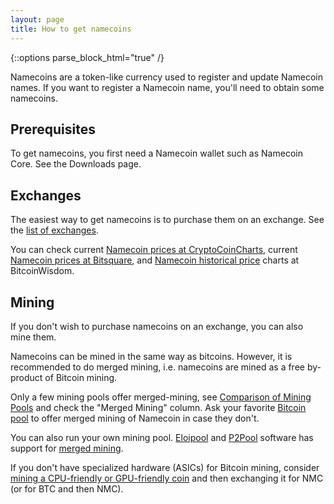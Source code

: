 ```yaml
---
layout: page
title: How to get namecoins
---
```


{::options parse_block_html="true" /}

Namecoins are a token-like currency used to register and update Namecoin names.  If you want to register a Namecoin name, you'll need to obtain some namecoins.

## Prerequisites

To get namecoins, you first need a Namecoin wallet such as Namecoin Core.  See the Downloads page.

## Exchanges

The easiest way to get namecoins is to purchase them on an exchange.  See the [list of exchanges]({{site.baseurl}}exchanges/).

You can check current [Namecoin prices at CryptoCoinCharts](https://www.cryptocoincharts.info/coins/show/nmc), current [Namecoin prices at Bitsquare](https://market.bitsquare.io/?market=nmc_btc), and [Namecoin historical price](https://bitcoinwisdom.com/markets/btce/nmcusd) charts at BitcoinWisdom. 

## Mining

If you don't wish to purchase namecoins on an exchange, you can also mine them.

Namecoins can be mined in the same way as bitcoins. However, it is recommended to do merged mining, i.e. namecoins are mined as a free by-product of Bitcoin mining.

Only a few mining pools offer merged-mining, see [Comparison of Mining Pools](https://en.bitcoin.it/wiki/Comparison_of_mining_pools) and check the "Merged Mining" column. Ask your favorite [Bitcoin pool](https://blockchain.info/pools) to offer merged mining of Namecoin in case they don't.

You can also run your own mining pool. [Eloipool](https://bitcointalk.org/index.php?topic=61731.0) and [P2Pool](https://github.com/p2pool/p2pool) software has support for [merged mining](https://en.bitcoin.it/wiki/Merged_mining_specification).

If you don't have specialized hardware (ASICs) for Bitcoin mining, consider [mining a CPU-friendly or GPU-friendly coin](https://bitcointalk.org/index.php?board=160.0) and then exchanging it for NMC (or for BTC and then NMC).
